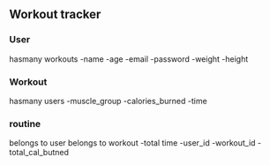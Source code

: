## Workout tracker

### User
  hasmany workouts
	-name
	-age
	-email
	-password
	-weight
	-height
	

### Workout
  hasmany users
	-muscle_group
	-calories_burned
	-time

### routine
  belongs to user
  belongs to workout
	-total time
	-user_id
	-workout_id
	-total_cal_butned